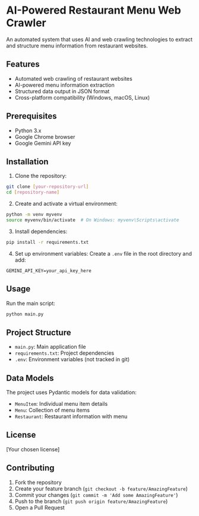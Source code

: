 # AI-Powered Restaurant Menu Web Crawler

An automated system that uses AI and web crawling technologies to extract and structure menu information from restaurant websites.

## Features

- Automated web crawling of restaurant websites
- AI-powered menu information extraction
- Structured data output in JSON format
- Cross-platform compatibility (Windows, macOS, Linux)

## Prerequisites

- Python 3.x
- Google Chrome browser
- Google Gemini API key

## Installation

1. Clone the repository:
```bash
git clone [your-repository-url]
cd [repository-name]
```

2. Create and activate a virtual environment:
```bash
python -m venv myvenv
source myvenv/bin/activate  # On Windows: myvenv\Scripts\activate
```

3. Install dependencies:
```bash
pip install -r requirements.txt
```

4. Set up environment variables:
Create a `.env` file in the root directory and add:
```
GEMINI_API_KEY=your_api_key_here
```

## Usage

Run the main script:
```bash
python main.py
```

## Project Structure

- `main.py`: Main application file
- `requirements.txt`: Project dependencies
- `.env`: Environment variables (not tracked in git)

## Data Models

The project uses Pydantic models for data validation:
- `MenuItem`: Individual menu item details
- `Menu`: Collection of menu items
- `Restaurant`: Restaurant information with menu

## License

[Your chosen license]

## Contributing

1. Fork the repository
2. Create your feature branch (`git checkout -b feature/AmazingFeature`)
3. Commit your changes (`git commit -m 'Add some AmazingFeature'`)
4. Push to the branch (`git push origin feature/AmazingFeature`)
5. Open a Pull Request 